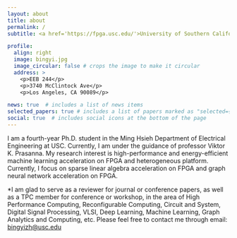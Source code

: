 ```yaml
---
layout: about
title: about
permalink: /
subtitle: <a href='https://fpga.usc.edu/'>University of Southern California, FPGA/PARALLEL COMPUTING LAB</a>

profile:
  align: right
  image: bingyi.jpg
  image_circular: false # crops the image to make it circular
  address: >
    <p>EEB 244</p>
    <p>3740 McClintock Ave</p>
    <p>Los Angeles, CA 90089</p>

news: true  # includes a list of news items
selected_papers: true # includes a list of papers marked as "selected={true}"
social: true  # includes social icons at the bottom of the page
---
```


I am a fourth-year Ph.D. student in the Ming Hsieh Department of Electrical Engineering at USC. Currently, I am under the guidance of professor Viktor K. Prasanna. My research interest is high-performance and energy-efficient machine learning acceleration on FPGA and heterogeneous platform. Currently, I focus on sparse linear algebra acceleration on FPGA and graph neural network acceleration on FPGA.

*I am glad to serve as a reviewer for journal or conference papers, as well as a TPC member for conference or workshop, in the area of High Performance Computing, Reconfigurable Computing, Circuit and System, Digital Signal Processing, VLSI, Deep Learning, Machine Learning, Graph Analytics and Computing, etc. Please feel free to contact me through email: bingyizh@usc.edu


